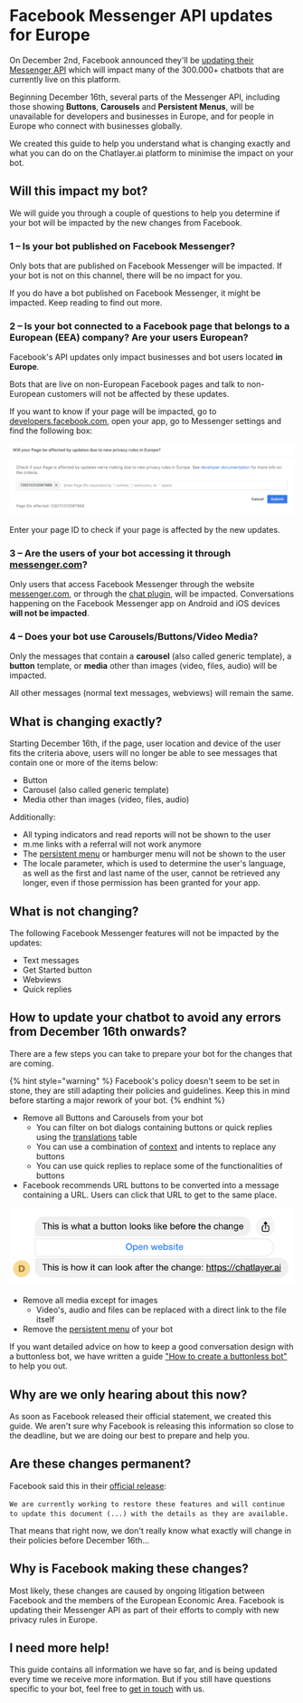 # Facebook Messenger API updates for Europe

On December 2nd, Facebook announced they'll be [updating their Messenger API](https://developers.facebook.com/docs/messenger-platform/europe-updates/) which will impact many of the 300.000+ chatbots that are currently live on this platform.

Beginning December 16th, several parts of the Messenger API, including those showing **Buttons**, **Carousels** and **Persistent Menus**, will be unavailable for developers and businesses in Europe, and for people in Europe who connect with businesses globally.

We created this guide to help you understand what is changing exactly and what you can do on the Chatlayer.ai platform to minimise the impact on your bot.

## Will this impact my bot?

We will guide you through a couple of questions to help you determine if your bot will be impacted by the new changes from Facebook.

### 1 – Is your bot published on Facebook Messenger?

Only bots that are published on Facebook Messenger will be impacted. If your bot is not on this channel, there will be no impact for you.

If you do have a bot published on Facebook Messenger, it might be impacted. Keep reading to find out more.

### 2 – Is your bot connected to a Facebook page that belongs to a European \(EEA\) company? Are your users European?

Facebook's API updates only impact businesses and bot users located **in Europe**. 

Bots that are live on non-European Facebook pages and talk to non-European customers will not be affected by these updates.

If you want to know if your page will be impacted, go to [developers.facebook.com](https://developers.facebook.com/), open your app, go to Messenger settings and find the following box:

![As you can see, our test page will be affected by the changes](../../.gitbook/assets/image%20%28352%29.png)

Enter your page ID to check if your page is affected by the new updates.

### 3 – Are the users of your bot accessing it through [messenger.com](https://messenger.com)?

Only users that access Facebook Messenger through the website [messenger.com](https://messenger.com), or through the [chat plugin](https://developers.facebook.com/docs/messenger-platform/discovery/facebook-chat-plugin/), will be impacted. Conversations happening on the Facebook Messenger app on Android and iOS devices **will not be impacted**.

### 4 – Does your bot use Carousels/Buttons/Video Media?

Only the messages that contain a **carousel** \(also called generic template\), a **button** template, or **media** other than images \(video, files, audio\) will be impacted. 

All other messages \(normal text messages, webviews\) will remain the same.

## What is changing exactly?

Starting December 16th, if the page, user location and device of the user fits the criteria above, users will no longer be able to see messages that contain one or more of the items below:

* Button
* Carousel \(also called generic template\)
* Media other than images \(video, files, audio\)

Additionally:

* All typing indicators and read reports will not be shown to the user
* m.me links with a referral will not work anymore
* The [persistent menu](./#persistent-menu) or hamburger menu will not be shown to the user
* The locale parameter, which is used to determine the user's language, as well as the first and last name of the user, cannot be retrieved any longer, even if those permission has been granted for your app.

## What is not changing?

The following Facebook Messenger features will not be impacted by the updates:

* Text messages
* Get Started button
* Webviews
* Quick replies

## **How to update your chatbot to avoid any errors from December 16th onwards?**

There are a few steps you can take to prepare your bot for the changes that are coming.

{% hint style="warning" %}
Facebook's policy doesn't seem to be set in stone, they are still adapting their policies and guidelines. Keep this in mind before starting a major rework of your bot.
{% endhint %}

* Remove all Buttons and Carousels from your bot
  * You can filter on bot dialogs containing buttons or quick replies using the [translations](../../bot-answers/dialog-state/translations.md) table
  * You can use a combination of [context](../../understanding-users/using-context.md) and intents to replace any buttons
  * You can use quick replies to replace some of the functionalities of buttons
* Facebook recommends URL buttons to be converted into a message containing a URL. Users can click that URL to get to the same place.

![](../../.gitbook/assets/image%20%28353%29.png)

* Remove all media except for images
  * Video's, audio and files can be replaced with a direct link to the file itself
* Remove the [persistent menu](./#persistent-menu) of your bot

If you want detailed advice on how to keep a good conversation design with a buttonless bot, we have written a guide ["How to create a buttonless bot"](https://tesstettelin.medium.com/dd68772f8560) to help you out.

## **Why are we only hearing about this now?**

As soon as Facebook released their official statement, we created this guide. We aren't sure why Facebook is releasing this information so close to the deadline, but we are doing our best to prepare and help you.

## **Are these changes permanent?**

Facebook said this in their [official release](https://developers.facebook.com/docs/messenger-platform/europe-updates/): 

`We are currently working to restore these features and will continue to update this document (...) with the details as they are available.`

That means that right now, we don't really know what exactly will change in their policies before December 16th...

## **Why is Facebook making these changes?**

Most likely, these changes are caused by ongoing litigation between Facebook and the members of the European Economic Area. Facebook is updating their Messenger API as part of their efforts to comply with new privacy rules in Europe.

## I need more help!

This guide contains all information we have so far, and is being updated every time we receive more information. But if you still have questions specific to your bot, feel free to [get in touch](../../support/get-in-touch.md) with us.

